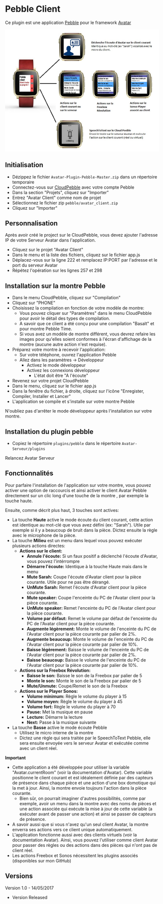 Pebble Client
=============

Ce plugin est une application [Pebble](https://www.pebble.com) pour le framework [Avatar](https://github.com/Spikharpax/Avatar-Serveur)

![GitHub Logo](/logo/Pebble.jpg)


## Initialisation
- Dézippez le fichier `Avatar-Plugin-Pebble-Master.zip` dans un répertoire temporaire
- Connectez-vous sur [CloudPebble](https://cloudpebble.net) avec votre compte Pebble
- Dans la section "Projets", cliquez sur "Importer"
- Entrez "Avatar Client" comme nom de projet
- Sélectionnez le fichier zip `pebble/avatar_client.zip`
- Cliquez sur "Importer"


## Personnalisation
Après avoir créé le project sur le CloudPebble, vous devez ajouter l'adresse IP de votre Serveur Avatar dans l'application.

- Cliquez sur le projet "Avatar Client"
- Dans le menu et la liste des fichiers, cliquez sur le fichier app.js
- Déplacez-vous sur la ligne 222 et remplacez IP:PORT par l'adresse et le port du serveur Avatar
- Répétez l'opération sur les lignes 257 et 298


## Installation sur la montre Pebble
- Dans le menu CloudPebble, cliquez sur "Compilation"
- Cliquez sur "PHONE"
- Choisissez la compilation en fonction de votre modèle de montre:
	- Vous pouvez cliquer sur "Paramètres" dans le menu CloudPebble pour avoir le détail des types de compilation.
	- A savoir que ce client a été conçu pour une compilation "Basalt" et pour montre Pebble Time.
	- Si vous avez un modèle de montre différent, vous devrez refaire les images pour qu'elles soient conformes à l'écran d'affichage de la montre (aucune autre action n'est requise).
- Préparez votre montre à recevoir l'application:
	- Sur votre téléphone, ouvrez l'application Pebble
	- Allez dans les paramètres -> Développeur
		- Activez le mode développeur
		- Activez les connexions développeur
			- L'état doit être "A l'écoute"
- Revenez sur votre projet CloudPebble
- Dans le menu, cliquez sur le fichier app.js
- Dans la fenêtre du fichier, à droite, cliquez sur l'icône "Enregister, Compiler, Installer et Lancer"
- L'application se compile et s'installe sur votre montre Pebble

N'oubliez pas d'arrêter le mode développeur après l'installation sur votre montre.


## Installation du plugin pebble
- Copiez le répertoire `plugins/pebble` dans le répertoire `Avatar-Serveur/plugins`

Relancez Avatar Serveur



## Fonctionnalités

Pour parfaire l'installation de l'application sur votre montre, vous pouvez activer une option de raccourcis et ainsi activer le client Avatar Pebble directement sur un clic long d'une touche de la montre , par exemple la touche haute.

Ensuite, comme décrit plus haut, 3 touches sont actives:
- La touche **Haute** active le mode écoute du client courant, cette action est identique au mot-clé que vous avez défini (ex: "Sarah"). Utile par exemple si il y a beaucoup de bruit dans la pièce. Dictez ensuite la règle avec le microphone de la pièce.
- La touche **Milieu** est un menu dans lequel vous pouvez exécuter plusieurs actions directes:
	- **Actions sur le client:**
		- **Annule l'écoute:** Si un faux positif a déclenché l'écoute d'Avatar, vous pouvez l'intérrompre
		- **Démarre l'écoute:** Identique à la touche Haute mais dans le menu
		- **Mute Sarah:** Coupe l'écoute d'Avatar client pour la pièce courante. Utile pour ne pas être dérangé.
		- **UnMute Sarah:** Remet l'écoute d'Avatar client pour la pièce courante.
		- **Mute speaker:** Coupe l'enceinte du PC de l'Avatar client pour la pièce courante.
		- **UnMute speaker:** Remet l'enceinte du PC de l'Avatar client pour la pièce courante.
		- **Volume par défaut:** Remet le volume par défaut de l'enceinte du PC de l'Avatar client pour la pièce courante.
		- **Augmente légèrement:** Monte le volume de l'enceinte du PC de l'Avatar client pour la pièce courante par palier de 2%.
		- **Augmente beaucoup:** Monte le volume de l'enceinte du PC de l'Avatar client pour la pièce courante par palier de 10%.
		- **Baisse légèrement:** Baisse le volume de l'enceinte du PC de l'Avatar client pour la pièce courante par palier de 2%.
		- **Baisse beaucoup:** Baisse le volume de l'enceinte du PC de l'Avatar client pour la pièce courante par palier de 10%.
	- **Actions sur la Freebox Révolution:**	
		- **Baisse le son:** Baisse le son de la Freebox par palier de 5
		- **Monte le son:** Monte le son de la Freebox par palier de 5
		- **Mute/Unmute:** Coupe/Remet le son de la Freebox
	- **Actions sur le Player Sonos:**
		- **Volume minimum:** Règle le volume du player à 15
		- **Volume moyen:** Règle le volume du player à 45
		- **Volume fort:** Règle le volume du player à 70
		- **Pause:** Met la musique en pause
		- **Lecture:** Démarre la lecture
		- **Next:** Passe à la musique suivante
- La touche **Basse** active le mode écoute Pebble
	- Utilisez le micro interne de la montre
	- Dictez une règle qui sera traitée par le SpeechToText Pebble, elle sera ensuite envoyée vers le serveur Avatar et exécutée comme avec un client réel.
	
		
**Important**
- Cette application a été développée pour utiliser la variable "Avatar.currentRoom" (voir la documentation d'Avatar). Cette variable positionne le client courant et est idéalement définie par des capteurs de présence dans chaque pièce et une action d'une box domotique qui la met à jour. Ainsi, la montre envoie toujours l'action dans la pièce courante.
	- Bien sûr, on pourrait imaginer d'autres possibilités, comme par exemple, avoir un menu dans la montre avec des noms de pièces et une action associée qui exécute la mise à jour de cette variable (a exécuter avant de passer une action) et ainsi se passer de capteurs de présence.
- A savoir aussi que si vous n'avez qu'un seul client Avatar, la montre enverra ses actions vers ce client unique automatiquement.
- L'application fonctionne aussi avec des clients virtuels (voir la documentation Avatar). Ainsi, vous pouvez l'utiliser comme client Avatar pour passer des règles ou des actions dans des pièces qui n'ont pas de client réel.
- Les actions Freebox et Sonos nécessitent les plugins associés (disponibles sur mon GitHub)


## Versions

Version 1.0 - 14/05/2017
- Version Released
